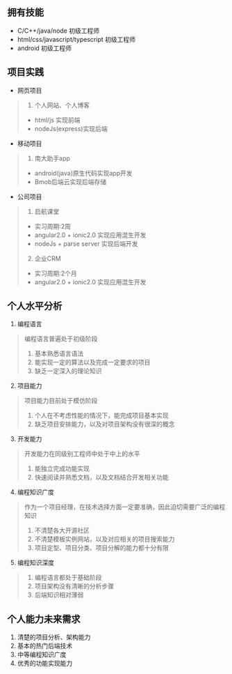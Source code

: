 ## 拥有技能

- C/C++/java/node 初级工程师
- html/css/javascript/typescript 初级工程师
- android 初级工程师

## 项目实践

- 网页项目

> 1. 个人网站、个人博客
>	- html/js 实现前端
>	- nodeJs(express)实现后端

- 移动项目

> 1. 南大助手app
>	- android(java)原生代码实现app开发
>	- Bmob后端云实现后端存储

- 公司项目

> 1. 启航课堂
>	- 实习周期:2周
>	- angular2.0 + ionic2.0 实现应用混生开发
>	- nodeJs + parse server 实现后端开发
> 2. 企业CRM
>	- 实习周期:2个月
>	- angular2.0 + ionic2.0 实现应用混生开发

## 个人水平分析

1. 编程语言

> 编程语言普遍处于初级阶段
> 1. 基本熟悉语言语法
> 2. 能实现一定的算法以及完成一定要求的项目
> 3. 缺乏一定深入的理论知识

2. 项目能力

> 项目能力目前处于模仿阶段
> 1. 个人在不考虑性能的情况下，能完成项目基本实现
> 2. 缺乏项目安排能力，以及对项目架构没有很深的概念

3. 开发能力

> 开发能力在同级别工程师中处于中上的水平
> 1. 能独立完成功能实现
> 2. 快速阅读并熟悉文档，以及文档结合开发相关功能

4. 编程知识广度

> 作为一个项目经理，在技术选择方面一定要准确，因此迫切需要广泛的编程知识
> 1. 不清楚各大开源社区
> 2. 不清楚模板实例网站，以及对应相关的项目搜索能力
> 3. 项目定型、项目分类、项目分解的能力都十分有限

5. 编程知识深度

> 1. 编程语言都处于基础阶段
> 2. 项目架构没有清晰的分析步骤
> 3. 后端知识相对薄弱

## 个人能力未来需求

1. 清楚的项目分析、架构能力
2. 基本的热门后端技术
3. 中等编程知识广度
4. 优秀的功能实现能力

